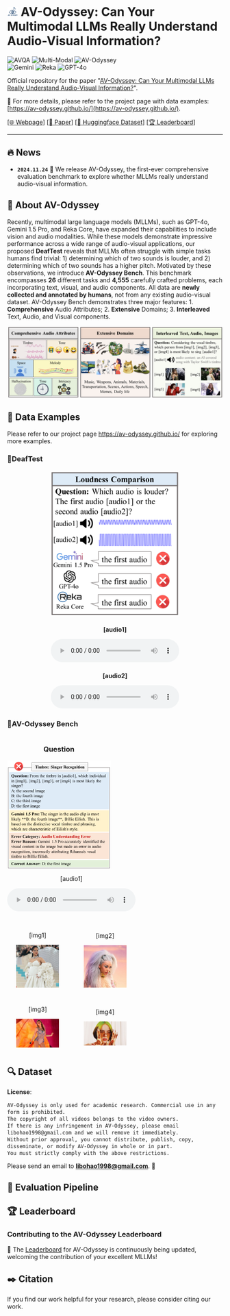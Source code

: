 # <img src="assets/logo.png" width="5%" />  AV-Odyssey: Can Your Multimodal LLMs Really Understand Audio-Visual Information?

![AVQA](https://img.shields.io/badge/Task-AVQA-red) 
![Multi-Modal](https://img.shields.io/badge/Task-Multi--Modal-red) 
![AV-Odyssey](https://img.shields.io/badge/Dataset-AV--Odyssey-blue)  
![Gemini](https://img.shields.io/badge/Model-Gemini-green) 
![Reka](https://img.shields.io/badge/Model-Reka-green) 
![GPT-4o](https://img.shields.io/badge/Model-GPT--4o-green)

Official repository for the paper "[AV-Odyssey: Can Your Multimodal LLMs Really Understand Audio-Visual Information?]()".

🌟 For more details, please refer to the project page with data examples: [https://av-odyssey.github.io/](https://av-odyssey.github.io/).

[[🌐 Webpage](https://av-odyssey.github.io/)] [[📖 Paper]()] [[🤗 Huggingface Dataset](https://huggingface.co/datasets/AV-Odyssey/AV_Odyssey_Bench)] [[🏆 Leaderboard](https://huggingface.co/spaces/AV-Odyssey/AV_Odyssey_Bench_Leaderboard)]


---

## 🔥 News
* **`2024.11.24`** 🌟 We release AV-Odyssey, the first-ever comprehensive evaluation benchmark to explore whether MLLMs really understand audio-visual information.



## 👀 About AV-Odyssey

Recently, multimodal large language models (MLLMs), such as GPT-4o, Gemini 1.5 Pro, and Reka Core, have expanded their capabilities to include vision and audio modalities. While these models demonstrate impressive performance across a wide range of audio-visual applications, our proposed **DeafTest** reveals that MLLMs often struggle with simple tasks humans find trivial: 1) determining which of two sounds is louder, and 2) determining which of two sounds has a higher pitch. Motivated by these observations, we introduce **AV-Odyssey Bench**. This benchmark encompasses **26** different tasks and **4,555** carefully crafted problems, each incorporating text, visual, and audio components. All data are **newly collected and annotated by humans**, not from any existing audio-visual dataset. AV-Odyssey Bench demonstrates three major features: 1. **Comprehensive** Audio Attributes; 2. **Extensive** Domains; 3. **Interleaved** Text, Audio, and Visual components.

<img src="/assets/intro.png" style="zoom:50%;" />

## 📐 Data Examples

Please refer to our project page https://av-odyssey.github.io/ for exploring more examples.

### 📍DeafTest

<div align="center" style="margin: 20px 0;">
  <!-- 图片 -->
  <img src="assets/loudness-1.svg" alt="Image" width="300" />

  <!-- 音频 1 -->
  <div style="margin-top: 20px;">
    <p><strong>[audio1]</strong></p>
    <audio controls>
      <source src="assets/31_6_1.mp3" type="audio/mpeg">
      Your browser does not support the audio element.
    </audio>
  </div>

  <!-- 音频 2 -->
  <div style="margin-top: 20px;">
    <p><strong>[audio2]</strong></p>
    <audio controls>
      <source src="assets/31_6_2.wav" type="audio/mpeg">
      Your browser does not support the audio element.
    </audio>
  </div>
</div>



### 📍AV-Odyssey Bench

<div style="display: flex; flex-wrap: wrap; justify-content: space-between; align-items: flex-start;">
  <!-- 第一列：图片 1，竖向居中 -->
  <div style="flex: 0 0 48%; display: flex; flex-direction: column; justify-content: center; align-items: center; text-align: center;">
    <h3>Question</h3>
    <img src="assets/error2-1.svg" alt="问题图片" style="width: 100%; margin-bottom: 0px;">
  </div>
  <!-- 第二列：图片 2 + 音频 -->
  <div style="flex: 0 0 48%; display: flex; flex-direction: column; justify-content: center; align-items: center; text-align: center;">
    <!-- 音频 -->
    <div style="margin-bottom: 30px;">
      <p>[audio1]</p>
      <audio controls>
        <source src="assets/2_26_1.wav" type="audio/mpeg">
        您的浏览器不支持音频元素。
      </audio>
    </div>
    <!-- 图像容器 -->
    <div style="display: grid; grid-template-columns: repeat(2, 1fr); gap: 15px; align-items: center; justify-items: center;">
      <div>
        <p>[img1]</p>
        <img src="assets/2_26_1.png" alt="图像 1" style="width: 70%; margin-bottom: 10px;">
      </div>
      <div>
        <p>[img2]</p>
        <img src="assets/2_26_2.png" alt="图像 2" style="width: 70%; margin-bottom: 10px;">
      </div>
      <div>
        <p>[img3]</p>
        <img src="assets/2_26_3.png" alt="图像 3" style="width: 70%; margin-bottom: 10px;">
      </div>
      <div>
        <p>[img4]</p>
        <img src="assets/2_26_4.png" alt="图像 4" style="width: 70%; margin-bottom: 10px;">
      </div>
    </div>
  </div>
</div>



## 🔍 Dataset

**License**:
```
AV-Odyssey is only used for academic research. Commercial use in any form is prohibited.
The copyright of all videos belongs to the video owners.
If there is any infringement in AV-Odyssey, please email libohao1998@gmail.com and we will remove it immediately.
Without prior approval, you cannot distribute, publish, copy, disseminate, or modify AV-Odyssey in whole or in part. 
You must strictly comply with the above restrictions.
```

Please send an email to **[libohao1998@gmail.com](mailto:libohao1998@gmail.com)**. 🌟


## 🔮 Evaluation Pipeline





## 🏆 Leaderboard

### Contributing to the AV-Odyssey Leaderboard

🚨 The [Leaderboard](https://huggingface.co/spaces/AV-Odyssey/AV_Odyssey_Bench_Leaderboard) for AV-Odyssey is continuously being updated, welcoming the contribution of your excellent MLLMs! 






## :black_nib: Citation

If you find our work helpful for your research, please consider citing our work.   

```bibtex

```
